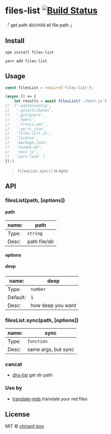 # files-list [![Build Status](https://travis-ci.org/chinanf-boy/files-list.svg?branch=master)](https://travis-ci.org/chinanf-boy/files-list)

「 get path dir/child all file path 」

## Install

```
npm install files-list
```

```
yarn add files-list
```

## Usage

```js
const filesList = require('files-list');

(async () => {
    let results = await filesList('./test.js')
//  ['.editorconfig',
//   '.gitattributes',
//   '.gitignore',
//   '.npmrc',
//   '.travis.yml',
//   '.yo-rc.json',
//   'files-list.js',
//   'license',
//   'package.json',
//   'readme.md',
//   'test.js',
//   'yarn.lock' ]
});)
```

> `filesList.sync()` is sync

## API

### filesList(path, [options])

#### path

| name: | path          |
| ----- | ------------- |
| Type: | `string`      |
| Desc: | path file/dir |

#### options

##### deep

| name:    | deep              |
| -------- | ----------------- |
| Type:    | `number`          | `string`{'all'} |
| Default: | `1`               |
| Desc:    | how deep you want |

### filesList.sync(path, [options])

| name: | sync                |
| ----- | ------------------- |
| Type: | `function`          |
| Desc: | same args, but sync |

### cancat

- [dirs-list](https://github.com/chinanf-boy/dirs-list) get dir path

### Use by

- [translate-mds](https://github.com/chinanf-boy/translate-mds) translate your md files

## License

MIT © [chinanf-boy](http://llever.com)
